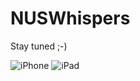 # NUSWhispers
Stay tuned ;-)

![iPhone](http://i.imgur.com/U2nsEyS.png)
![iPad](http://i.imgur.com/ZREwHmV.png)